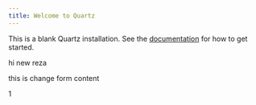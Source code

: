 ```yaml
---
title: Welcome to Quartz
---
```


This is a blank Quartz installation.
See the [documentation](https://quartz.jzhao.xyz) for how to get started.

hi new reza

this is change form content

1